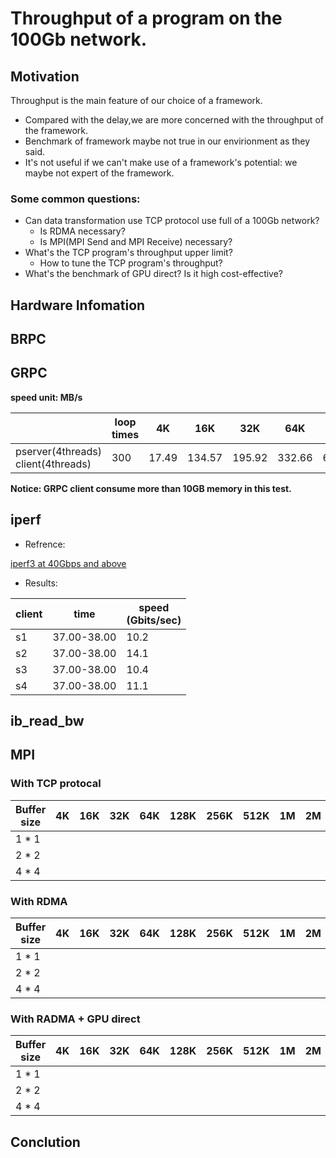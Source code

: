 # Throughput of a program on the 100Gb network.
## Motivation
Throughput is the main feature of our choice of a framework.
 
   - Compared with the delay,we are more concerned with the throughput of the framework.   
   - Benchmark of framework maybe not true in our envirionment as they said.
   - It's not useful if we can't make use of a framework's potential: we maybe not expert of the framework.

### Some common questions:
- Can data transformation use TCP protocol use full of a 100Gb network?
    - Is RDMA necessary?
    - Is MPI(MPI Send and MPI Receive) necessary?
- What's the TCP program's throughput upper limit?
    - How to tune the TCP program's throughput?
- What's the benchmark of GPU direct? Is it high cost-effective?

## Hardware Infomation

## BRPC

## GRPC 
**speed unit: MB/s**
<table>
<thead>
<tr>
<th> </th>
<th>loop times</th>
<th>4K</th>
<th>16K</th>
<th>32K</th>
<th>64K</th>
<th>128K</th>
<th>256K</th>
<th>512K</th>
<th>1M</th>
<th>2M</th>
<th>4M</th>
<th>8M</th>
</tr>
</thead>
<tbody>
<tr>
<td>pserver(4threads)<br>client(4threads)</td>
<td>300</td>
<td>17.49</td>
<td>134.57</td>
<td>195.92</td>
<td>332.66</td>
<td>601.70</td>
<td>438.08</td>
<td>689.00</td>
<td>812.12</td>
<td>1026.10</td>
<td>1101.00</td>
<td>318.85</td>
</tr>
</tbody>
</table>

**Notice: GRPC client consume more than 10GB memory in this test.**

## iperf
- Refrence: 

[iperf3 at 40Gbps and above](https://fasterdata.es.net/performance-testing/network-troubleshooting-tools/iperf/multi-stream-iperf3/)

- Results:
	
<table>
<thead>
<tr>
<th>client </th>
<th>time</th>
<th>speed<br>(Gbits/sec)</th>
</tr>
</thead>
<tbody>
<tr>
<td>s1</td>
<td>37.00-38.00</td>
<td>10.2</td>
</tr>
<tr>
<td>s2</td>
<td>37.00-38.00</td>
<td>14.1</td>
</tr>
<tr>
<td>s3</td>
<td>37.00-38.00</td>
<td>10.4</td>
</tr>
<tr>
<td>s4</td>
<td>37.00-38.00</td>
<td>11.1</td>
</tr>
</tbody>
</table>

## ib\_read\_bw
## MPI 
### With TCP protocal
<table>
<thead>
<tr>
<th>Buffer size </th>
<th>4K</th>
<th>16K</th>
<th>32K</th>
<th>64K</th>
<th>128K</th>
<th>256K</th>
<th>512K</th>
<th>1M</th>
<th>2M</th>
<th>4M</th>
<th>8M</th>
</tr>
</thead>
<tbody>
<tr>
<td>1 * 1</td>
<td>  </td>
<td>  </td>
<td>  </td>
<td>  </td>
<td>  </td>
<td>  </td>
<td>  </td>
<td> </td>
<td> </td>
<td> </td>
<td> </td>
</tr>
<tr>
<td>2 * 2</td>
<td>  </td>
<td>  </td>
<td>  </td>
<td>  </td>
<td>  </td>
<td>  </td>
<td>  </td>
<td> </td>
<td> </td>
<td> </td>
<td> </td>
</tr>
<tr>
<td>4 * 4</td>
<td>  </td>
<td>  </td>
<td>  </td>
<td>  </td>
<td>  </td>
<td>  </td>
<td>  </td>
<td> </td>
<td> </td>
<td> </td>
<td> </td>
</tr>
</tbody>
</table>

### With RDMA
<table>
<thead>
<tr>
<th>Buffer size </th>
<th>4K</th>
<th>16K</th>
<th>32K</th>
<th>64K</th>
<th>128K</th>
<th>256K</th>
<th>512K</th>
<th>1M</th>
<th>2M</th>
<th>4M</th>
<th>8M</th>
</tr>
</thead>
<tbody>
<tr>
<td>1 * 1</td>
<td>  </td>
<td>  </td>
<td>  </td>
<td>  </td>
<td>  </td>
<td>  </td>
<td>  </td>
<td> </td>
<td> </td>
<td> </td>
<td> </td>
</tr>
<tr>
<td>2 * 2</td>
<td>  </td>
<td>  </td>
<td>  </td>
<td>  </td>
<td>  </td>
<td>  </td>
<td>  </td>
<td> </td>
<td> </td>
<td> </td>
<td> </td>
</tr>
<tr>
<td>4 * 4</td>
<td>  </td>
<td>  </td>
<td>  </td>
<td>  </td>
<td>  </td>
<td>  </td>
<td>  </td>
<td> </td>
<td> </td>
<td> </td>
<td> </td>
</tr>
</tbody>
</table>

### With RADMA + GPU direct
<table>
<thead>
<tr>
<th>Buffer size </th>
<th>4K</th>
<th>16K</th>
<th>32K</th>
<th>64K</th>
<th>128K</th>
<th>256K</th>
<th>512K</th>
<th>1M</th>
<th>2M</th>
<th>4M</th>
<th>8M</th>
</tr>
</thead>
<tbody>
<tr>
<td>1 * 1</td>
<td>  </td>
<td>  </td>
<td>  </td>
<td>  </td>
<td>  </td>
<td>  </td>
<td>  </td>
<td> </td>
<td> </td>
<td> </td>
<td> </td>
</tr>
<tr>
<td>2 * 2</td>
<td>  </td>
<td>  </td>
<td>  </td>
<td>  </td>
<td>  </td>
<td>  </td>
<td>  </td>
<td> </td>
<td> </td>
<td> </td>
<td> </td>
</tr>
<tr>
<td>4 * 4</td>
<td>  </td>
<td>  </td>
<td>  </td>
<td>  </td>
<td>  </td>
<td>  </td>
<td>  </td>
<td> </td>
<td> </td>
<td> </td>
<td> </td>
</tr>
</tbody>
</table>


## Conclution

 
